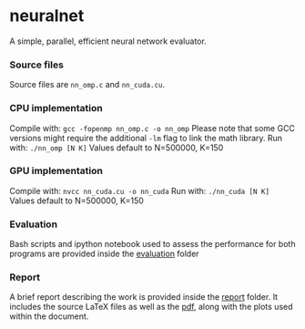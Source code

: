 # neuralnet
A simple, parallel, efficient neural network evaluator.

### Source files
Source files are ```nn_omp.c``` and ```nn_cuda.cu```.

### CPU implementation
Compile with: ```gcc -fopenmp nn_omp.c -o nn_omp```
Please note that some GCC versions might require the additional ```-lm``` flag to link the math library.
Run with: ```./nn_omp [N K]```
Values default to N=500000, K=150

### GPU implementation
Compile with: ```nvcc nn_cuda.cu -o nn_cuda```
Run with: ```./nn_cuda [N K]```
Values default to N=500000, K=150

### Evaluation
Bash scripts and ipython notebook used to assess the performance for both programs are provided inside the [evaluation](https://github.com/michimichiamo/neuralnet/blob/main/evaluation) folder

### Report
A brief report describing the work is provided inside the [report](https://github.com/michimichiamo/neuralnet/blob/main/report) folder. It includes the source LaTeX files as well as the [pdf](https://github.com/michimichiamo/neuralnet/blob/main/report/report.pdf), along with the plots used within the document.
